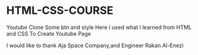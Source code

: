 # HTML-CSS-COURSE
Youtube Clone 
Some btn and style
Here I used what I learned from HTML and CSS To Create Youtube Page


I would like to thank Aja Space Company,and Engineer Rakan Al-Enezi
